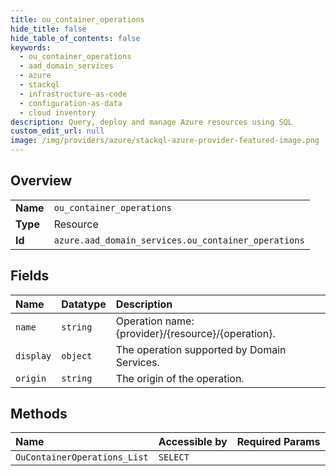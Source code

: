```yaml
---
title: ou_container_operations
hide_title: false
hide_table_of_contents: false
keywords:
  - ou_container_operations
  - aad_domain_services
  - azure    
  - stackql
  - infrastructure-as-code
  - configuration-as-data
  - cloud inventory
description: Query, deploy and manage Azure resources using SQL
custom_edit_url: null
image: /img/providers/azure/stackql-azure-provider-featured-image.png
---
```

  
    

## Overview
<table><tbody>
<tr><td><b>Name</b></td><td><code>ou_container_operations</code></td></tr>
<tr><td><b>Type</b></td><td>Resource</td></tr>
<tr><td><b>Id</b></td><td><code>azure.aad_domain_services.ou_container_operations</code></td></tr>
</tbody></table>

## Fields
| Name | Datatype | Description |
|:-----|:---------|:------------|
| `name` | `string` | Operation name: {provider}/{resource}/{operation}. |
| `display` | `object` | The operation supported by Domain Services. |
| `origin` | `string` | The origin of the operation. |
## Methods
| Name | Accessible by | Required Params |
|:-----|:--------------|:----------------|
| `OuContainerOperations_List` | `SELECT` |  |
